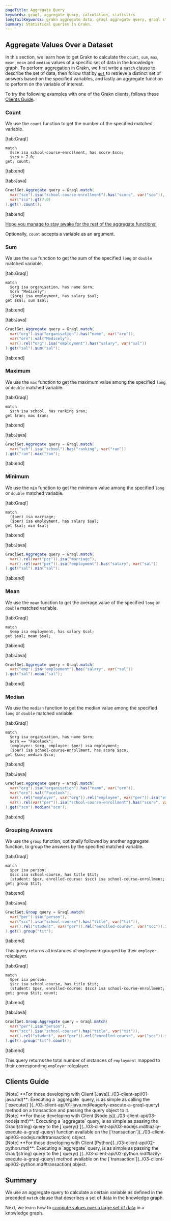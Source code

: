 ```yaml
---
pageTitle: Aggregate Query
keywords: graql, aggregate query, calculation, statistics
longTailKeywords: grakn aggregate data, graql aggregate query, graql statistics
Summary: Statistical queries in Grakn.
---
```


## Aggregate Values Over a Dataset
In this section, we learn how to get Grakn to calculate the `count`, `sum`, `max`, `mean`, `mean` and `median` values of a specific set of data in the knowledge graph.
To perform aggregation in Grakn, we first write a [`match` clause](../10-query/01-match-clause.md) to describe the set of data, then follow that by [`get`](../10-query/02-get-query.md) to retrieve a distinct set of answers based on the specified variables, and lastly an aggregate function to perform on the variable of interest.


To try the following examples with one of the Grakn clients, follows these [Clients Guide](#clients-guide).

### Count
We use the `count` function to get the number of the specified matched variable.

<div class="tabs dark">

[tab:Graql]
```graql
match
  $sce isa school-course-enrollment, has score $sco;
  $sco > 7.0;
get; count;
```
[tab:end]

[tab:Java]
```java
GraqlGet.Aggregate query = Graql.match(
  var("sce").isa("school-course-enrollment").has("score", var("sco")),
  var("sco").gt(7.0)
).get().count();
```
[tab:end]
</div>

[Hope you manage to stay awake for the rest of the aggregate functions!](https://www.youtube.com/watch?v=FmbmNp1RDCE)

Optionally, `count` accepts a variable as an argument.

### Sum
We use the `sum` function to get the sum of the specified `long` or `double` matched variable.

<div class="tabs dark">

[tab:Graql]
```graql
match
  $org isa organisation, has name $orn;
  $orn "Medicely";
  ($org) isa employment, has salary $sal;
get $sal; sum $sal;
```
[tab:end]

[tab:Java]
```java
GraqlGet.Aggregate query = Graql.match(
  var("org").isa("organisation").has("name", var("orn")),
  var("orn").val("Medicely"),
  var().rel("org").isa("employment").has("salary", var("sal"))
).get("sal").sum("sal");
```
[tab:end]
</div>

### Maximum
We use the `max` function to get the maximum value among the specified `long` or `double` matched variable.

<div class="tabs dark">

[tab:Graql]
```graql
match
  $sch isa school, has ranking $ran;
get $ran; max $ran;
```
[tab:end]

[tab:Java]
```java
GraqlGet.Aggregate query = Graql.match(
  var("sch").isa("school").has("ranking", var("ran"))
).get("ran").max("ran");
```
[tab:end]
</div>

### Minimum
We use the `min` function to get the minimum value among the specified `long` or `double` matched variable.

<div class="tabs dark">

[tab:Graql]
```graql
match
  ($per) isa marriage;
  ($per) isa employment, has salary $sal;
get $sal; min $sal;
```
[tab:end]

[tab:Java]
```java
GraqlGet.Aggregate query = Graql.match(
  var().rel(var("per")).isa("marriage"),
  var().rel(var("per")).isa("employment").has("salary", var("sal"))
).get("sal").min("sal");
```
[tab:end]
</div>

### Mean
We use the `mean` function to get the average value of the specified `long` or `double` matched variable.

<div class="tabs dark">

[tab:Graql]
```graql
match
  $emp isa employment, has salary $sal;
get $sal; mean $sal;
```
[tab:end]

[tab:Java]
```java
GraqlGet.Aggregate query = Graql.match(
  var("emp").isa("employment").has("salary", var("sal"))
).get("sal").mean("sal");
```
[tab:end]
</div>

### Median
We use the `median` function to get the median value among the specified `long` or `double` matched variable.

<div class="tabs dark">

[tab:Graql]
```graql
match
  $org isa organisation, has name $orn;
  $orn == "Facelook";
  (employer: $org, employee: $per) isa employment;
  ($per) isa school-course-enrollment, has score $sco;
get $sco; median $sco;
```
[tab:end]

[tab:Java]
```java
GraqlGet.Aggregate query = Graql.match(
  var("org").isa("organisation").has("name", var("orn")),
  var("orn").val("Facelook"),
  var().rel("employer", var("org")).rel("employee", var("per")).isa("employment"),
  var().rel(var("per")).isa("school-course-enrollment").has("score", var("sco"))
).get("sco").median("sco");
```
[tab:end]
</div>

### Grouping Answers
We use the `group` function, optionally followed by another aggregate function, to group the answers by the specified matched variable.

<div class="tabs dark">

[tab:Graql]
```graql
match
  $per isa person;
  $scc isa school-course, has title $tit;
  (student: $per, enrolled-course: $scc) isa school-course-enrollment;
get; group $tit;
```
[tab:end]

[tab:Java]
```java
GraqlGet.Group query = Graql.match(
  var("per").isa("person"),
  var("scc").isa("school-course").has("title", var("tit")),
  var().rel("student", var("per")).rel("enrolled-course", var("scc")).isa("school-course-enrollment")
).get().group("tit");
```
[tab:end]
</div>

This query returns all instances of `employment` grouped by their `employer` roleplayer.

<div class="tabs dark">

[tab:Graql]
```graql
match
  $per isa person;
  $scc isa school-course, has title $tit;
  (student: $per, enrolled-course: $scc) isa school-course-enrollment;
get; group $tit; count;
```
[tab:end]

[tab:Java]
```java
GraqlGet.Group.Aggregate query = Graql.match(
  var("per").isa("person"),
  var("scc").isa("school-course").has("title", var("tit")),
  var().rel("student", var("per")).rel("enrolled-course", var("scc")).isa("school-course-enrollment")
).get().group("tit").count();
```
[tab:end]
</div>

This query returns the total number of instances of `employment` mapped to their corresponding `employer` roleplayer.

## Clients Guide

<div class = "note">
[Note]
**For those developing with Client [Java](../03-client-api/01-java.md)**: Executing a `aggregate` query, is as simple as calling the [`execute()`](../03-client-api/01-java.md#eagerly-execute-a-graql-query) method on a transaction and passing the query object to it.
</div>

<div class = "note">
[Note]
**For those developing with Client [Node.js](../03-client-api/03-nodejs.md)**: Executing a `aggregate` query, is as simple as passing the Graql(string) query to the [`query()`](../03-client-api/03-nodejs.md#lazily-execute-a-graql-query) function available on the [`transaction`](../03-client-api/03-nodejs.md#transaction) object.
</div>

<div class = "note">
[Note]
**For those developing with Client [Python](../03-client-api/02-python.md)**: Executing a `aggregate` query, is as simple as passing the Graql(string) query to the [`query()`](../03-client-api/02-python.md#lazily-execute-a-graql-query) method available on the [`transaction`](../03-client-api/02-python.md#transaction) object.
</div>

## Summary
We use an aggregate query to calculate a certain variable as defined in the preceded `match` clause that describes a set of data in the knowledge graph.

Next, we learn how to [compute values over a large set of data](../10-query/07-compute-query.md) in a knowledge graph.
